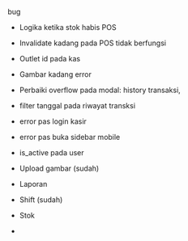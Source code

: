 bug
- Logika ketika stok habis POS
- Invalidate kadang pada POS tidak berfungsi
- Outlet id pada kas
- Gambar kadang error
- Perbaiki overflow pada modal: history transaksi, 
- filter tanggal pada riwayat transksi
- error pas login kasir
- error pas buka sidebar mobile
- is_active pada user

- Upload gambar (sudah)
- Laporan
- Shift (sudah)
- Stok
- 